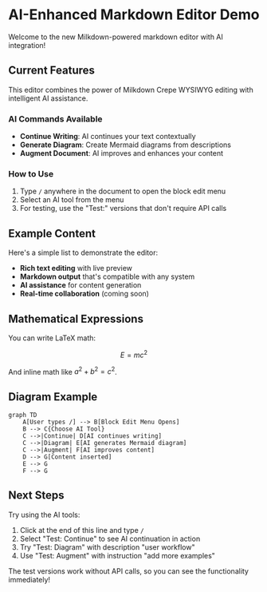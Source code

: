 # AI-Enhanced Markdown Editor Demo

Welcome to the new Milkdown-powered markdown editor with AI integration!

## Current Features

This editor combines the power of Milkdown Crepe WYSIWYG editing with intelligent AI assistance.

### AI Commands Available

- **Continue Writing**: AI continues your text contextually
- **Generate Diagram**: Create Mermaid diagrams from descriptions  
- **Augment Document**: AI improves and enhances your content

### How to Use

1. Type `/` anywhere in the document to open the block edit menu
2. Select an AI tool from the menu
3. For testing, use the "Test:" versions that don't require API calls

## Example Content

Here's a simple list to demonstrate the editor:

- **Rich text editing** with live preview
- **Markdown output** that's compatible with any system
- **AI assistance** for content generation
- **Real-time collaboration** (coming soon)

## Mathematical Expressions

You can write LaTeX math:

$$E = mc^2$$

And inline math like $a^2 + b^2 = c^2$.

## Diagram Example

```mermaid
graph TD
    A[User types /] --> B[Block Edit Menu Opens]
    B --> C{Choose AI Tool}
    C -->|Continue| D[AI continues writing]
    C -->|Diagram| E[AI generates Mermaid diagram]
    C -->|Augment| F[AI improves content]
    D --> G[Content inserted]
    E --> G
    F --> G
```

## Next Steps

Try using the AI tools:
1. Click at the end of this line and type `/` 
2. Select "Test: Continue" to see AI continuation in action
3. Try "Test: Diagram" with description "user workflow"
4. Use "Test: Augment" with instruction "add more examples"

The test versions work without API calls, so you can see the functionality immediately!
